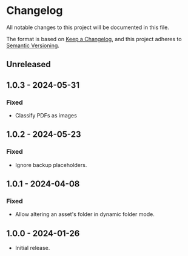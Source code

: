 # Changelog

All notable changes to this project will be documented in this file.

The format is based on [Keep a Changelog](https://keepachangelog.com/en/1.0.0/),
and this project adheres to [Semantic Versioning](https://semver.org/spec/v2.0.0.html).

## Unreleased

## 1.0.3 - 2024-05-31

### Fixed

- Classify PDFs as images

## 1.0.2 - 2024-05-23

### Fixed

- Ignore backup placeholders.

## 1.0.1 - 2024-04-08

### Fixed

- Allow altering an asset's folder in dynamic folder mode.

## 1.0.0 - 2024-01-26

- Initial release.